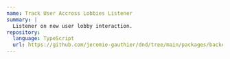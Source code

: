 ```yaml
---
name: Track User Accross Lobbies Listener
summary: |
  Listener on new user lobby interaction.
repository:
  language: TypeScript
  url: https://github.com/jeremie-gauthier/dnd/tree/main/packages/backend/src/user/events/track-user-accross-lobbies
---
```


<NodeGraph />
